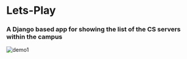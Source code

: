 # Lets-Play
### A Django based app for showing the list of the CS servers within the campus
![demo1](https://cloud.githubusercontent.com/assets/10174820/11430213/31617398-94a9-11e5-9cec-4e89076cfa43.png)

